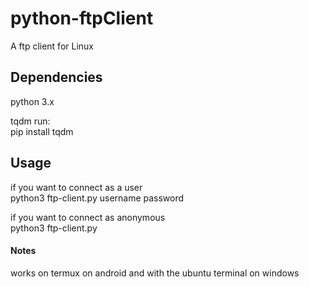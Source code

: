 # python-ftpClient
A ftp client for Linux

<b><h2>Dependencies</h2></b>

python 3.x

tqdm 
run: <br>
pip install tqdm


<b><h2>Usage</h2></b>

if you want to connect as a user <br>
python3 ftp-client.py username password

if you want to connect as anonymous <br>
python3 ftp-client.py

<b><h4>Notes</h4></b>
works on termux on android and with the ubuntu terminal on windows
